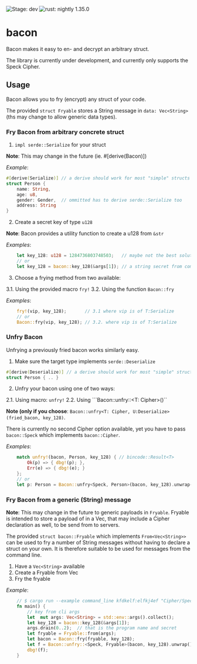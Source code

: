 ![Stage: dev](https://img.shields.io/badge/stage-dev-critical.svg "Stage:Development")
![rust: nightly 1.35.0](https://img.shields.io/badge/rust-1.35.0--nightly%20f22dca0a1%202019--03--05-critical.svg "rustc 1.35.0-nightly (f22dca0a1 2019-03-05)")
# bacon

Bacon makes it easy to en- and decrypt an arbitrary struct.

The library is currently under development, and currently only supports the Speck Cipher. 

## Usage

Bacon allows you to fry (encrypt) any struct of your code.

The provided ```struct Fryable``` stores a String message in ```data: Vec<String> ``` (ths may change to allow generic data types).

### Fry Bacon from arbitrary concrete struct

1. ```impl serde::Serialize``` for your struct

**Note**: This may change in the future (ie. #[derive(Bacon)])

*Example*: 

```rust
#[derive(Serialize)] // a derive should work for most "simple" structs
struct Person {
    name: String,
    age: u8,
    gender: Gender,  // ommitted has to derive serde::Serialize too
    address: String
}
```

2. Create a secret key of type ```u128```

**Note**: Bacon provides a utility function to create a u128 from ```&str```

*Examples*:

```rust
    let key_128: u128 = 1284736803748503;   // maybe not the best solution
    // or
    let key_128 = bacon::key_128(&args[1]); // a string secret from command line or any other source
```

3. Choose a frying method from two available:

3.1. Using the provided macro ```fry!``` 
3.2. Using the function ```Bacon::fry```

*Examples*:

```rust
    fry!(vip, key_128);       // 3.1 where vip is of T:Serialize
    // or
    Bacon::fry(vip, key_128); // 3.2. where vip is of T:Serialize
```

### Unfry Bacon

Unfrying a previously fried bacon works similarly easy.

1. Make sure the target type implements ```serde::Deserialize```

```rust
#[derive(Deserialize)] // a derive should work for most "simple" structs
struct Person { .. }
```

2. Unfry your bacon using one of two ways:

2.1. Using macro: ```unfry!```
2.2. Using ```Bacon::unfry::<T: Cipher>()``

**Note (only if you choose**: ```Bacon::unfry<T: Cipher, U:Deserialize>(fried_bacon, key_128)```.

There is currently no second Cipher option available, yet you have to pass ```bacon::Speck``` which implements  ```bacon::Cipher```.

*Examples*:

```rust
    match unfry!(bacon, Person, key_128) { // bincode::Result<T>
        Ok(p) => { dbg!(p); },
        Err(e) => { dbg!(e); }
    };
    // or
    let p: Person = Bacon::unfry<Speck, Person>(bacon, key_128).unwrap() // bincode::Result<T>
```

### Fry Bacon from a generic (String) message

**Note**: This may change in the future to generic payloads in ```Fryable```. Fryable is intended to store a payload of in a Vec<T>, that may include a Cipher declaration as well, to be send from to servers.

The provided ```struct bacon::Fryable``` which implements ```From<Vec<String>>``` can be used to fry a number of String messages without having to declare a struct on your own. It is therefore suitable to be used for messages from the command line.

1. Have a ```Vec<String>``` available
2. Create a Fryable from Vec<String>
3. Fry the fryable

*Example*:

```rust
    // $ cargo run --example command_line kfdkelf:elfkj4ef "Cipher/Speck" "This is a secret message"
    fn main() {
        // key from cli args
        let  mut args: Vec<String> = std::env::args().collect();
        let key_128 = bacon::key_128(&args[1]);
        args.drain(0..2);  // that is the program name and secret
        let fryable = Fryable::from(args);  
        let bacon = Bacon::fry(fryable, key_128);
        let f = Bacon::unfry::<Speck, Fryable>(bacon, key_128).unwrap();
        dbg!(f);
    }
```
